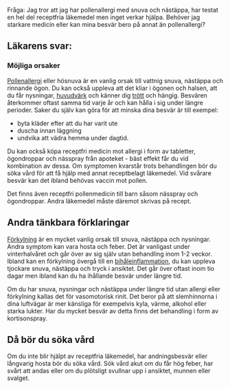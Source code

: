 Fråga: Jag tror att jag har pollenallergi med snuva och nästäppa, har testat en hel del receptfria läkemedel men inget verkar hjälpa. Behöver jag starkare medicin eller kan mina besvär bero på annat än pollenallergi?

Läkarens svar:
--------------

### Möjliga orsaker

[Pollenallergi](https://www.kry.se/fakta/pollenallergi/ "pollenallergi") eller hösnuva är en vanlig orsak till vattnig snuva, nästäppa och rinnande ögon. Du kan också uppleva att det kliar i ögonen och halsen, att du får nysningar, [huvudvärk](https://www.kry.se/fakta/huvudvark/ "huvudvark") och känner dig [trött](https://www.kry.se/fakta/trotthet/ "trott") och hängig. Besvären återkommer oftast samma tid varje år och kan hålla i sig under längre perioder. Saker du själv kan göra för att minska dina besvär är till exempel:

*   byta kläder efter att du har varit ute
*   duscha innan läggning
*   undvika att vädra hemma under dagtid.

Du kan också köpa receptfri medicin mot allergi i form av tabletter, ögondroppar och nässpray från apoteket - bäst effekt får du vid kombination av dessa. Om symptomen kvarstår trots behandlingen bör du söka vård för att få hjälp med annat receptbelagt läkemedel. Vid svårare besvär kan det ibland behövas vaccin mot pollen.

Det finns även receptfri pollenmedicin till barn såsom nässpray och ögondroppar. Andra läkemedel måste däremot skrivas på recept.

Andra tänkbara förklaringar
---------------------------

[Förkylning](https://www.kry.se/fakta/forkylning/ "forkylning") är en mycket vanlig orsak till snuva, nästäppa och nysningar. Andra symptom kan vara hosta och feber. Det är vanligast under vinterhalvåret och går över av sig själv utan behandling inom 1-2 veckor. Ibland kan en förkylning övergå till en [bihåleinflammation](https://www.kry.se/fakta/bihaleinflammation/ "bihaleinflammation"), du kan uppleva tjockare snuva, nästäppa och tryck i ansiktet. Det går över oftast inom tio dagar men ibland kan du ha ihållande besvär under längre tid.

Om du har snuva, nysningar och nästäppa under längre tid utan allergi eller förkylning kallas det för vasomotorisk rinit. Det beror på att slemhinnorna i dina luftvägar är mer känsliga för exempelvis kyla, värme, alkohol eller starka lukter. Har du mycket besvär av detta finns det behandling i form av kortisonspray.

Då bör du söka vård
-------------------

Om du inte blir hjälpt av receptfria läkemedel, har andningsbesvär eller långvarig hosta bör du söka vård. Sök vård akut om du får hög feber, har svårt att andas eller om du plötsligt svullnar upp i ansiktet, munnen eller svalget.